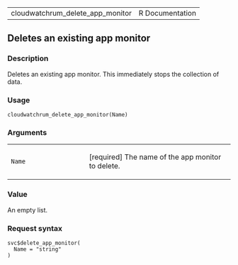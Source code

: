 <table style="width: 100%;">
<tbody>
<tr class="odd">
<td>cloudwatchrum_delete_app_monitor</td>
<td style="text-align: right;">R Documentation</td>
</tr>
</tbody>
</table>

## Deletes an existing app monitor

### Description

Deletes an existing app monitor. This immediately stops the collection
of data.

### Usage

    cloudwatchrum_delete_app_monitor(Name)

### Arguments

<table>
<colgroup>
<col style="width: 35%" />
<col style="width: 65%" />
</colgroup>
<tbody>
<tr class="odd">
<td><code id="cloudwatchrum_delete_app_monitor_:_Name">Name</code></td>
<td><p>[required] The name of the app monitor to delete.</p></td>
</tr>
</tbody>
</table>

### Value

An empty list.

### Request syntax

    svc$delete_app_monitor(
      Name = "string"
    )

